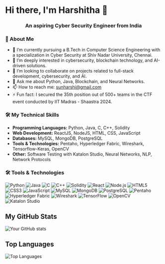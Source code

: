 # Hi there, I'm Harshitha 👋
<h3 align="center">An aspiring Cyber Security Engineer from India</h3>

### 👋 About Me
- 🔭 I’m currently pursuing a B.Tech in Computer Science Engineering with a specialization in Cyber Security at Shiv Nadar University, Chennai.
- 🌱 I’m deeply interested in cybersecurity, blockchain technology, and AI-driven solutions.
- 👯 I’m looking to collaborate on projects related to full-stack development, cybersecurity, and AI.
- 💬 Ask me about Python, Java, Blockchain, and Neural Networks.
- 📫 How to reach me: [sunharshi@gmail.com](mailto:sunharshi@gmail.com)
- ⚡ Fun fact: I secured the 35th position out of 500+ teams in the CTF event conducted by IIT Madras - Shaastra 2024.

### 🛠️ My Technical Skills
- **Programming Languages:** Python, Java, C, C++, Solidity
- **Web Development:** ReactJS, NodeJS, HTML, CSS, JavaScript
- **Databases:** MySQL, MongoDB, PostgreSQL
- **Tools & Technologies:** Pentaho, Hyperledger Fabric, Wireshark, Tensorflow-Keras, OpenCV
- **Other:** Software Testing with Katalon Studio, Neural Networks, NLP, Network Protocols

### 🛠️ Tools & Technologies
<p align="left">
  <img src="https://img.shields.io/badge/Python-3776AB?style=for-the-badge&logo=python&logoColor=white" alt="Python"/>
  <img src="https://img.shields.io/badge/Java-007396?style=for-the-badge&logo=java&logoColor=white" alt="Java"/>
  <img src="https://img.shields.io/badge/C-00599C?style=for-the-badge&logo=c&logoColor=white" alt="C"/>
  <img src="https://img.shields.io/badge/C++-00599C?style=for-the-badge&logo=cplusplus&logoColor=white" alt="C++"/>
  <img src="https://img.shields.io/badge/Solidity-363636?style=for-the-badge&logo=solidity&logoColor=white" alt="Solidity"/>
  <img src="https://img.shields.io/badge/React-61DAFB?style=for-the-badge&logo=react&logoColor=black" alt="React"/>
  <img src="https://img.shields.io/badge/Node.js-339933?style=for-the-badge&logo=nodedotjs&logoColor=white" alt="Node.js"/>
  <img src="https://img.shields.io/badge/HTML5-E34F26?style=for-the-badge&logo=html5&logoColor=white" alt="HTML5"/>
  <img src="https://img.shields.io/badge/CSS3-1572B6?style=for-the-badge&logo=css3&logoColor=white" alt="CSS3"/>
  <img src="https://img.shields.io/badge/JavaScript-F7DF1E?style=for-the-badge&logo=javascript&logoColor=black" alt="JavaScript"/>
  <img src="https://img.shields.io/badge/MySQL-4479A1?style=for-the-badge&logo=mysql&logoColor=white" alt="MySQL"/>
  <img src="https://img.shields.io/badge/MongoDB-47A248?style=for-the-badge&logo=mongodb&logoColor=white" alt="MongoDB"/>
  <img src="https://img.shields.io/badge/PostgreSQL-336791?style=for-the-badge&logo=postgresql&logoColor=white" alt="PostgreSQL"/>
  <img src="https://img.shields.io/badge/Pentaho-00457C?style=for-the-badge&logoColor=white" alt="Pentaho"/>
  <img src="https://img.shields.io/badge/Hyperledger Fabric-2F3134?style=for-the-badge&logo=hyperledger&logoColor=white" alt="Hyperledger Fabric"/>
  <img src="https://img.shields.io/badge/Wireshark-1679A7?style=for-the-badge&logo=wireshark&logoColor=white" alt="Wireshark"/>
  <img src="https://img.shields.io/badge/TensorFlow-FF6F00?style=for-the-badge&logo=tensorflow&logoColor=white" alt="TensorFlow"/>
  <img src="https://img.shields.io/badge/OpenCV-5C3EE8?style=for-the-badge&logo=opencv&logoColor=white" alt="OpenCV"/>
  <img src="https://img.shields.io/badge/Katalon Studio-00C389?style=for-the-badge&logo=katalon&logoColor=white" alt="Katalon Studio"/>
</p>


## My GitHub Stats
![Your GitHub stats](https://github-readme-stats.vercel.app/api?username=YourUsername&show_icons=true&theme=radical)

## Top Languages
![Top Languages](https://github-readme-stats.vercel.app/api/top-langs/?username=YourUsername&layout=compact&theme=radical)
